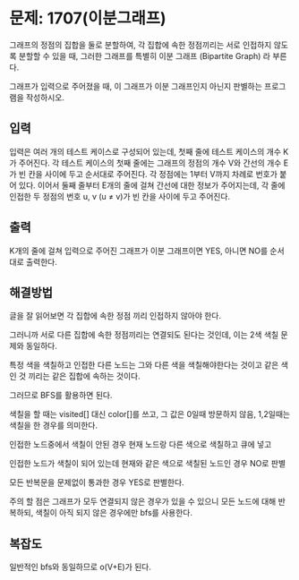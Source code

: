 # 문제: 1707(이분그래프)

그래프의 정점의 집합을 둘로 분할하여, 각 집합에 속한 정점끼리는 서로 인접하지 않도록 분할할 수 있을 때, 그러한 그래프를 특별히 이분 그래프 (Bipartite Graph) 라 부른다.

그래프가 입력으로 주어졌을 때, 이 그래프가 이분 그래프인지 아닌지 판별하는 프로그램을 작성하시오.

## 입력

입력은 여러 개의 테스트 케이스로 구성되어 있는데, 첫째 줄에 테스트 케이스의 개수 K가 주어진다. 각 테스트 케이스의 첫째 줄에는 그래프의 정점의 개수 V와 간선의 개수 E가 빈 칸을 사이에 두고 순서대로 주어진다. 각 정점에는 1부터 V까지 차례로 번호가 붙어 있다. 이어서 둘째 줄부터 E개의 줄에 걸쳐 간선에 대한 정보가 주어지는데, 각 줄에 인접한 두 정점의 번호 u, v (u ≠ v)가 빈 칸을 사이에 두고 주어진다. 

## 출력

K개의 줄에 걸쳐 입력으로 주어진 그래프가 이분 그래프이면 YES, 아니면 NO를 순서대로 출력한다.

## 해결방법

글을 잘 읽어보면 각 집합에 속한 정점 끼리 인접하지 않아야 한다.

그러니까 서로 다른 집합에 속한 정점끼리는 연결되도 된다는 것인데, 이는 2색 색칠 문제와 동일하다.

특정 색을 색칠하고 인접한 다른 노드는 그와 다른 색을 색칠해야한다는 것이고 같은 색인 것 끼리는 같은 집합에 속하는 것이다.

그러므로 BFS를 활용하면 된다.

색칠을 할 때는 visited[] 대신 color[]를 쓰고, 그 값은 0일때 방문하지 않음, 1,2일때는 색칠을 한 경우를 의미한다.

인접한 노드중에서 색칠이 안된 경우 현재 노드랑 다른 색으로 색칠하고 큐에 넣고

인접한 노드가 색칠이 되어 있는데 현재와 같은 색으로 색칠된 노드인 경우 NO로 판별

모든 반복문을 문제없이 통과한 경우 YES로 판별한다.

주의 할 점은 그래프가 모두 연결되지 않은 경우가 있을 수 있으니 모든 노드에 대해 반복하되, 색칠이 아직 되지 않은 경우에만 bfs를 사용한다.

## 복잡도

일반적인 bfs와 동일하므로 o(V+E)가 된다.